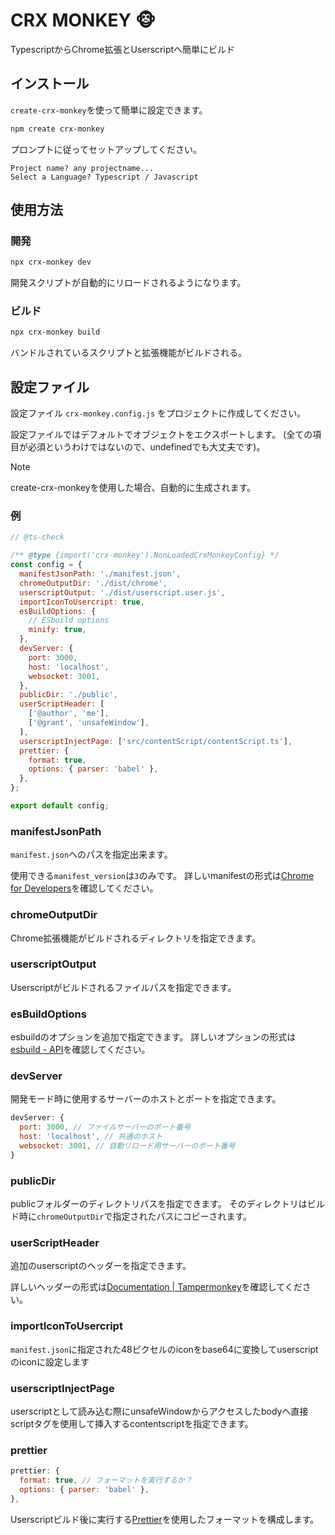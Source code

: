 # CRX MONKEY 🐵

TypescriptからChrome拡張とUserscriptへ簡単にビルド

## インストール

`create-crx-monkey`を使って簡単に設定できます。

```sh
npm create crx-monkey
```

プロンプトに従ってセットアップしてください。

```
Project name? any projectname...
Select a Language? Typescript / Javascript
```

## 使用方法

### 開発

```sh
npx crx-monkey dev
```

開発スクリプトが自動的にリロードされるようになります。

### ビルド

```sh
npx crx-monkey build
```

バンドルされているスクリプトと拡張機能がビルドされる。

## 設定ファイル

設定ファイル `crx-monkey.config.js` をプロジェクトに作成してください。

設定ファイルではデフォルトでオブジェクトをエクスポートします。
(全ての項目が必須というわけではないので、undefinedでも大丈夫です)。

> [!Note]
> create-crx-monkeyを使用した場合、自動的に生成されます。

### 例

```js
// @ts-check

/** @type {import('crx-monkey').NonLoadedCrxMonkeyConfig} */
const config = {
  manifestJsonPath: './manifest.json',
  chromeOutputDir: './dist/chrome',
  userscriptOutput: './dist/userscript.user.js',
  importIconToUsercript: true,
  esBuildOptions: {
    // ESbuild options
    minify: true,
  },
  devServer: {
    port: 3000,
    host: 'localhost',
    websocket: 3001,
  },
  publicDir: './public',
  userScriptHeader: [
    ['@author', 'me'],
    ['@grant', 'unsafeWindow'],
  ],
  userscriptInjectPage: ['src/contentScript/contentScript.ts'],
  prettier: {
    format: true,
    options: { parser: 'babel' },
  },
};

export default config;
```

### manifestJsonPath

`manifest.json`へのパスを指定出来ます。

使用できる`manifest_version`は`3`のみです。
詳しいmanifestの形式は[Chrome for Developers](https://developer.chrome.com/docs/extensions/reference/manifest?hl=ja)を確認してください。

### chromeOutputDir

Chrome拡張機能がビルドされるディレクトリを指定できます。

### userscriptOutput

Userscriptがビルドされるファイルパスを指定できます。

### esBuildOptions

esbuildのオプションを追加で指定できます。
詳しいオプションの形式は[esbuild - API](https://esbuild.github.io/api/)を確認してください。

### devServer

開発モード時に使用するサーバーのホストとポートを指定できます。

```js
devServer: {
  port: 3000, // ファイルサーバーのポート番号
  host: 'localhost', // 共通のホスト
  websocket: 3001, // 自動リロード用サーバーのポート番号
}
```

### publicDir

publicフォルダーのディレクトリパスを指定できます。
そのディレクトリはビルド時に`chromeOutputDir`で指定されたパスにコピーされます。

### userScriptHeader

追加のuserscriptのヘッダーを指定できます。

詳しいヘッダーの形式は[Documentation | Tampermonkey](https://www.tampermonkey.net/documentation.php?locale=en)を確認してください。

### importIconToUsercript

`manifest.json`に指定された48ピクセルのiconをbase64に変換してuserscriptのiconに設定します

### userscriptInjectPage

userscriptとして読み込む際にunsafeWindowからアクセスしたbodyへ直接scriptタグを使用して挿入するcontentscriptを指定できます。

### prettier

```js
prettier: {
  format: true, // フォーマットを実行するか？
  options: { parser: 'babel' },
},
```

Userscriptビルド後に実行する[Prettier](https://github.com/prettier/prettier)を使用したフォーマットを構成します。

